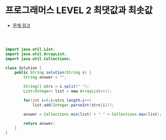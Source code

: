 # 프로그래머스 LEVEL 2 최댓값과 최솟값

- [문제 링크](https://programmers.co.kr/learn/courses/30/lessons/12939?language=java)

</br>

```java

import java.util.List;
import java.util.ArrayList;
import java.util.Collections;

class Solution {
    public String solution(String s) {
        String answer = "";

        String[] strs = s.split(" ");
        List<Integer> list = new ArrayList<>();

        for(int i=0;i<strs.length;i++)
            list.add(Integer.parseInt(strs[i]));

        answer = Collections.min(list) + " " + Collections.max(list);

        return answer;
    }
}

```
